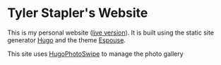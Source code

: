 # Tyler Stapler's Website

This is my personal website ([live
version](https://tyler.staplerstaion.com)). It is built using the static
site generator [Hugo](https://gohugo.io) and the theme
[Espouse](https://github.com/tstapler).

This site uses
[HugoPhotoSwipe](https://github.com/GjjvdBurg/HugoPhotoSwipe/wiki) to
manage the photo gallery
